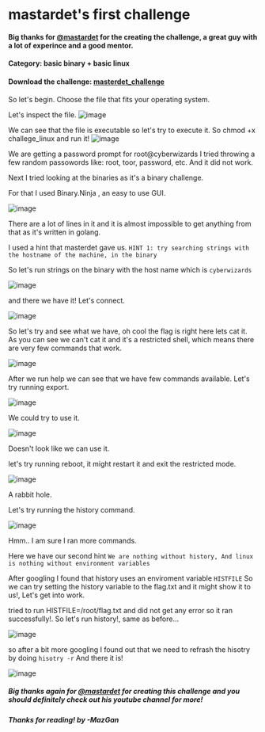 # mastardet's first challenge
 
#### Big thanks for [@mastardet](https://www.youtube.com/channel/UC66idcoWzeZ_AsTnYr3L37g/featured) for the creating the challenge, a great guy with a lot of experince and a good mentor.

#### Category: basic binary + basic linux
 
#### Download the challenge: [masterdet_challenge](https://drive.google.com/file/d/1hLfEf8c-VrA-j7meXcO4Lzi_u4Pk2BUP/view)
 
So let's begin.
Choose the file that fits your operating system.

Let's inspect the file.
![image](https://user-images.githubusercontent.com/69927215/90821653-eb640e00-e33b-11ea-878c-66ab52452d9e.png)

We can see that the file is executable so let's try to execute it.
So chmod +x challege_linux and run it!
![image](https://user-images.githubusercontent.com/69927215/90821787-21a18d80-e33c-11ea-822b-dc12d13b29e0.png)

We are getting a password prompt for root@cyberwizards
I tried throwing a few random passowords like: root, toor, password, etc. And it did not work.

Next I tried looking at the binaries as it's a binary challenge.

For that I used Binary.Ninja , an easy to use GUI.

![image](https://user-images.githubusercontent.com/69927215/90822121-a2608980-e33c-11ea-9ee9-206005b3ae81.png)

There are a lot of lines in it and it is almost impossible to get anything from that as it's written in golang.

I used a hint that masterdet gave us.
`HINT 1: try searching strings with the hostname of the machine, in the binary`

So let's run strings on the binary with the host name which is `cyberwizards`

![image](https://user-images.githubusercontent.com/69927215/90823013-f5870c00-e33d-11ea-91eb-97a5e9c94f44.png)

and there we have it! Let's connect.

![image](https://user-images.githubusercontent.com/69927215/90823135-28c99b00-e33e-11ea-9584-32f06f6a66b1.png)

So let's try and see what we have, oh cool the flag is right here lets cat it.
As you can see we can't cat it and it's a restricted shell, which means there are very few commands that work.

![image](https://user-images.githubusercontent.com/69927215/90823293-59a9d000-e33e-11ea-81ac-aa05604e3139.png)

After we run help we can see that we have few commands available.
Let's try running export.

![image](https://user-images.githubusercontent.com/69927215/90823422-8958d800-e33e-11ea-9f12-d1bb1cf8cc99.png)

We could try to use it.

![image](https://user-images.githubusercontent.com/69927215/90823669-ea80ab80-e33e-11ea-8bc0-48a6bf66c711.png)

Doesn't look like we can use it.

let's try running reboot, it might restart it and exit the restricted mode.

![image](https://user-images.githubusercontent.com/69927215/90823752-0dab5b00-e33f-11ea-8d82-346c527176c8.png)

A rabbit hole.

Let's try running the history command.

![image](https://user-images.githubusercontent.com/69927215/90823814-2451b200-e33f-11ea-8ea9-ede8025fb4bb.png)

Hmm.. I am sure I ran more commands.

Here we have our second hint `We are nothing without history, And linux is nothing without environment variables `

After googling I found that history uses an enviroment variable `HISTFILE`
So we can try setting the history variable to the flag.txt and it might show it to us!, Let's get into work.

tried to run HISTFILE=/root/flag.txt and did not get any error so it ran successfully!.
So let's run history!, same as before...

![image](https://user-images.githubusercontent.com/69927215/90824330-ef922a80-e33f-11ea-9d39-4f14360dcf94.png)

so after a bit more googling I found out that we need to refrash the hisotry by doing `hisotry -r`
And there it is!

![image](https://user-images.githubusercontent.com/69927215/90824529-3b44d400-e340-11ea-9db5-ca1cc59f24f1.png)

##### Big thanks again for [@mastardet](https://www.youtube.com/channel/UC66idcoWzeZ_AsTnYr3L37g/featured) for creating this challenge and you should definitely check out his youtube channel for more!
##### Thanks for reading! by -MazGan


